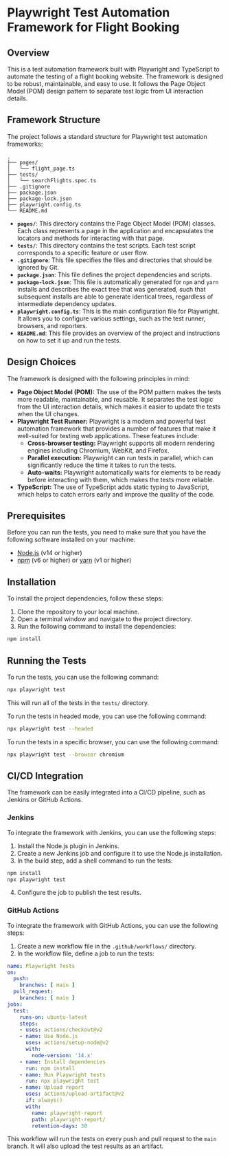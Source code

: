 # Playwright Test Automation Framework for Flight Booking

## Overview

This is a test automation framework built with Playwright and TypeScript to automate the testing of a flight booking website. The framework is designed to be robust, maintainable, and easy to use. It follows the Page Object Model (POM) design pattern to separate test logic from UI interaction details.

## Framework Structure

The project follows a standard structure for Playwright test automation frameworks:

```
.
├── pages/
│   └── flight_page.ts
├── tests/
│   └── searchFlights.spec.ts
├── .gitignore
├── package.json
├── package-lock.json
├── playwright.config.ts
└── README.md
```

*   **`pages/`**: This directory contains the Page Object Model (POM) classes. Each class represents a page in the application and encapsulates the locators and methods for interacting with that page.
*   **`tests/`**: This directory contains the test scripts. Each test script corresponds to a specific feature or user flow.
*   **`.gitignore`**: This file specifies the files and directories that should be ignored by Git.
*   **`package.json`**: This file defines the project dependencies and scripts.
*   **`package-lock.json`**: This file is automatically generated for `npm` and `yarn` installs and describes the exact tree that was generated, such that subsequent installs are able to generate identical trees, regardless of intermediate dependency updates.
*   **`playwright.config.ts`**: This is the main configuration file for Playwright. It allows you to configure various settings, such as the test runner, browsers, and reporters.
*   **`README.md`**: This file provides an overview of the project and instructions on how to set it up and run the tests.

## Design Choices

The framework is designed with the following principles in mind:

*   **Page Object Model (POM):** The use of the POM pattern makes the tests more readable, maintainable, and reusable. It separates the test logic from the UI interaction details, which makes it easier to update the tests when the UI changes.
*   **Playwright Test Runner:** Playwright is a modern and powerful test automation framework that provides a number of features that make it well-suited for testing web applications. These features include:
    *   **Cross-browser testing:** Playwright supports all modern rendering engines including Chromium, WebKit, and Firefox.
    *   **Parallel execution:** Playwright can run tests in parallel, which can significantly reduce the time it takes to run the tests.
    *   **Auto-waits:** Playwright automatically waits for elements to be ready before interacting with them, which makes the tests more reliable.
*   **TypeScript:** The use of TypeScript adds static typing to JavaScript, which helps to catch errors early and improve the quality of the code.

## Prerequisites

Before you can run the tests, you need to make sure that you have the following software installed on your machine:

*   [Node.js](https'://nodejs.org/en/) (v14 or higher)
*   [npm](https://www.npmjs.com/) (v6 or higher) or [yarn](https://yarnpkg.com/) (v1 or higher)

## Installation

To install the project dependencies, follow these steps:

1.  Clone the repository to your local machine.
2.  Open a terminal window and navigate to the project directory.
3.  Run the following command to install the dependencies:

```bash
npm install
```

## Running the Tests

To run the tests, you can use the following command:

```bash
npx playwright test
```

This will run all of the tests in the `tests/` directory.

To run the tests in headed mode, you can use the following command:

```bash
npx playwright test --headed
```

To run the tests in a specific browser, you can use the following command:

```bash
npx playwright test --browser chromium
```

## CI/CD Integration

The framework can be easily integrated into a CI/CD pipeline, such as Jenkins or GitHub Actions.

### Jenkins

To integrate the framework with Jenkins, you can use the following steps:

1.  Install the Node.js plugin in Jenkins.
2.  Create a new Jenkins job and configure it to use the Node.js installation.
3.  In the build step, add a shell command to run the tests:

```bash
npm install
npx playwright test
```

4.  Configure the job to publish the test results.

### GitHub Actions

To integrate the framework with GitHub Actions, you can use the following steps:

1.  Create a new workflow file in the `.github/workflows/` directory.
2.  In the workflow file, define a job to run the tests:

```yaml
name: Playwright Tests
on:
  push:
    branches: [ main ]
  pull_request:
    branches: [ main ]
jobs:
  test:
    runs-on: ubuntu-latest
    steps:
    - uses: actions/checkout@v2
    - name: Use Node.js
      uses: actions/setup-node@v2
      with:
        node-version: '14.x'
    - name: Install dependencies
      run: npm install
    - name: Run Playwright tests
      run: npx playwright test
    - name: Upload report
      uses: actions/upload-artifact@v2
      if: always()
      with:
        name: playwright-report
        path: playwright-report/
        retention-days: 30
```

This workflow will run the tests on every push and pull request to the `main` branch. It will also upload the test results as an artifact.